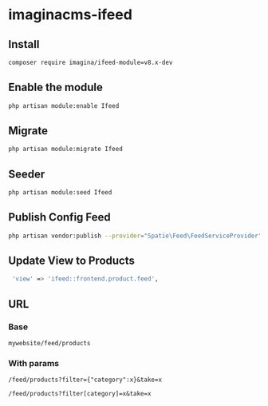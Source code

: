 # imaginacms-ifeed

## Install
```bash
composer require imagina/ifeed-module=v8.x-dev
```

## Enable the module
```bash
php artisan module:enable Ifeed
```

## Migrate

```bash
php artisan module:migrate Ifeed
```

## Seeder

```bash
php artisan module:seed Ifeed
```

## Publish Config Feed

```bash
php artisan vendor:publish --provider="Spatie\Feed\FeedServiceProvider" --tag="feed-views"
```

## Update View to Products

```bash
 'view' => 'ifeed::frontend.product.feed',
```

## URL

### Base
    mywebsite/feed/products

### With params

    /feed/products?filter={"category":x}&take=x

    /feed/products?filter[category]=x&take=x 